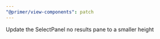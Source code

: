 ```yaml
---
"@primer/view-components": patch
---
```


Update the SelectPanel no results pane to a smaller height
